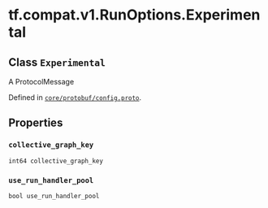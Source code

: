 <div itemscope itemtype="http://developers.google.com/ReferenceObject">
<meta itemprop="name" content="tf.compat.v1.RunOptions.Experimental" />
<meta itemprop="path" content="Stable" />
<meta itemprop="property" content="collective_graph_key"/>
<meta itemprop="property" content="use_run_handler_pool"/>
</div>

# tf.compat.v1.RunOptions.Experimental

## Class `Experimental`

A ProtocolMessage





Defined in [`core/protobuf/config.proto`](/code/stable/tensorflow/core/protobuf/config.proto).

<!-- Placeholder for "Used in" -->


## Properties

<h3 id="collective_graph_key"><code>collective_graph_key</code></h3>

`int64 collective_graph_key`


<h3 id="use_run_handler_pool"><code>use_run_handler_pool</code></h3>

`bool use_run_handler_pool`




